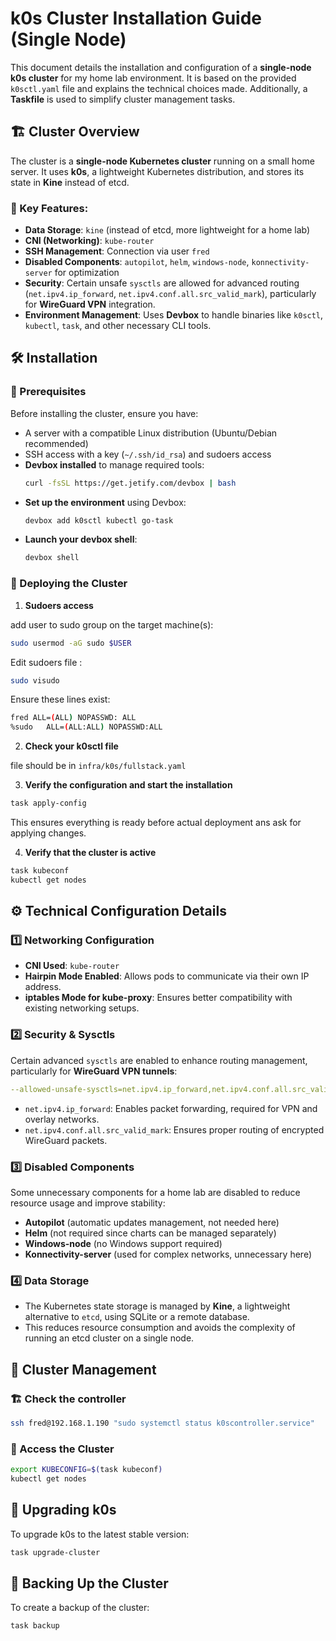 # k0s Cluster Installation Guide (Single Node)

This document details the installation and configuration of a **single-node k0s cluster** for my home lab environment. It is based on the provided `k0sctl.yaml` file and explains the technical choices made. Additionally, a **Taskfile** is used to simplify cluster management tasks.

## 🏗️ Cluster Overview

The cluster is a **single-node Kubernetes cluster** running on a small home server. It uses **k0s**, a lightweight Kubernetes distribution, and stores its state in **Kine** instead of etcd.

### 🔹 Key Features:

- **Data Storage**: `kine` (instead of etcd, more lightweight for a home lab)
- **CNI (Networking)**: `kube-router`
- **SSH Management**: Connection via user `fred`
- **Disabled Components**: `autopilot`, `helm`, `windows-node`, `konnectivity-server` for optimization
- **Security**: Certain unsafe `sysctls` are allowed for advanced routing (`net.ipv4.ip_forward`, `net.ipv4.conf.all.src_valid_mark`), particularly for **WireGuard VPN** integration.
- **Environment Management**: Uses **Devbox** to handle binaries like `k0sctl`, `kubectl`, `task`, and other necessary CLI tools.

## 🛠️ Installation

### 📌 Prerequisites

Before installing the cluster, ensure you have:

- A server with a compatible Linux distribution (Ubuntu/Debian recommended)
- SSH access with a key (`~/.ssh/id_rsa`) and sudoers access
- **Devbox installed** to manage required tools:
  ```sh
  curl -fsSL https://get.jetify.com/devbox | bash
  ```
- **Set up the environment** using Devbox:
  ```sh
  devbox add k0sctl kubectl go-task
  ```
- **Launch your devbox shell**:
  ```sh
  devbox shell
  ```

### 🚀 Deploying the Cluster

1. **Sudoers access**

add user to sudo group on the target machine(s):

```bash
sudo usermod -aG sudo $USER
```

Edit sudoers file :

```bash
sudo visudo
```

Ensure these lines exist:

```bash
fred ALL=(ALL) NOPASSWD: ALL
%sudo   ALL=(ALL:ALL) NOPASSWD:ALL
```

2. **Check your k0sctl file**

file should be in `infra/k0s/fullstack.yaml`

3. **Verify the configuration and start the installation**

```sh
task apply-config
```

This ensures everything is ready before actual deployment ans ask for applying changes.

4. **Verify that the cluster is active**

```sh
task kubeconf
kubectl get nodes
```

## ⚙️ Technical Configuration Details

### 1️⃣ Networking Configuration

- **CNI Used**: `kube-router`
- **Hairpin Mode Enabled**: Allows pods to communicate via their own IP address.
- **iptables Mode for kube-proxy**: Ensures better compatibility with existing networking setups.

### 2️⃣ Security & Sysctls

Certain advanced `sysctls` are enabled to enhance routing management, particularly for **WireGuard VPN tunnels**:

```yaml
--allowed-unsafe-sysctls=net.ipv4.ip_forward,net.ipv4.conf.all.src_valid_mark
```

- `net.ipv4.ip_forward`: Enables packet forwarding, required for VPN and overlay networks.
- `net.ipv4.conf.all.src_valid_mark`: Ensures proper routing of encrypted WireGuard packets.

### 3️⃣ Disabled Components

Some unnecessary components for a home lab are disabled to reduce resource usage and improve stability:

- **Autopilot** (automatic updates management, not needed here)
- **Helm** (not required since charts can be managed separately)
- **Windows-node** (no Windows support required)
- **Konnectivity-server** (used for complex networks, unnecessary here)

### 4️⃣ Data Storage

- The Kubernetes state storage is managed by **Kine**, a lightweight alternative to `etcd`, using SQLite or a remote database.
- This reduces resource consumption and avoids the complexity of running an etcd cluster on a single node.

## 🔄 Cluster Management

### 🏗️ Check the controller

```sh
ssh fred@192.168.1.190 "sudo systemctl status k0scontroller.service"
```

### 🚀 Access the Cluster

```sh
export KUBECONFIG=$(task kubeconf)
kubectl get nodes
```

## 🔧 Upgrading k0s

To upgrade k0s to the latest stable version:

```sh
task upgrade-cluster
```

## 🔄 Backing Up the Cluster

To create a backup of the cluster:

```sh
task backup
```
